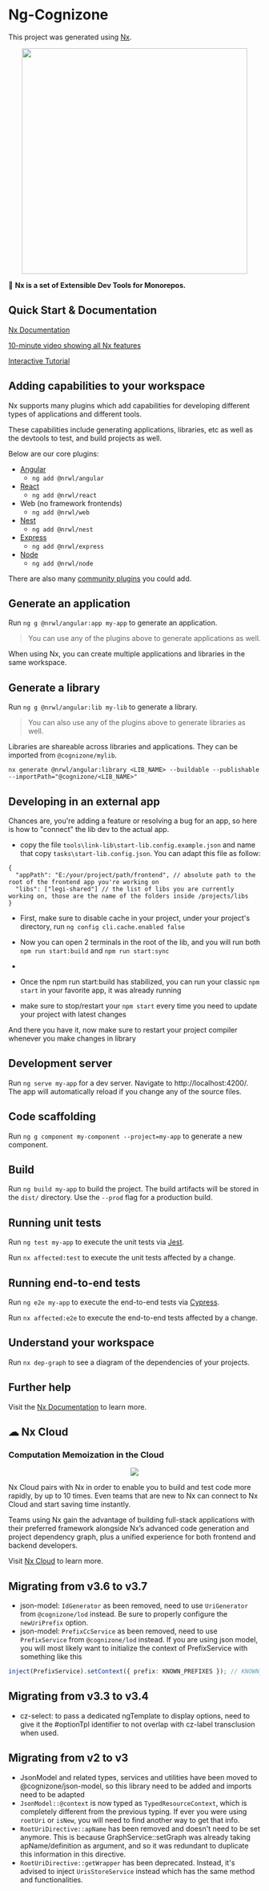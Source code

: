 # Ng-Cognizone

This project was generated using [Nx](https://nx.dev).

<p style="text-align: center;"><img src="https://raw.githubusercontent.com/nrwl/nx/master/images/nx-logo.png" width="450"></p>

🔎 **Nx is a set of Extensible Dev Tools for Monorepos.**

## Quick Start & Documentation

[Nx Documentation](https://nx.dev/angular)

[10-minute video showing all Nx features](https://nx.dev/angular/getting-started/what-is-nx)

[Interactive Tutorial](https://nx.dev/angular/tutorial/01-create-application)

## Adding capabilities to your workspace

Nx supports many plugins which add capabilities for developing different types of applications and different tools.

These capabilities include generating applications, libraries, etc as well as the devtools to test, and build projects as well.

Below are our core plugins:

- [Angular](https://angular.io)
  - `ng add @nrwl/angular`
- [React](https://reactjs.org)
  - `ng add @nrwl/react`
- Web (no framework frontends)
  - `ng add @nrwl/web`
- [Nest](https://nestjs.com)
  - `ng add @nrwl/nest`
- [Express](https://expressjs.com)
  - `ng add @nrwl/express`
- [Node](https://nodejs.org)
  - `ng add @nrwl/node`

There are also many [community plugins](https://nx.dev/nx-community) you could add.

## Generate an application

Run `ng g @nrwl/angular:app my-app` to generate an application.

> You can use any of the plugins above to generate applications as well.

When using Nx, you can create multiple applications and libraries in the same workspace.

## Generate a library

Run `ng g @nrwl/angular:lib my-lib` to generate a library.

> You can also use any of the plugins above to generate libraries as well.

Libraries are shareable across libraries and applications. They can be imported from `@cognizone/mylib`.

`nx generate @nrwl/angular:library <LIB_NAME> --buildable --publishable --importPath="@cognizone/<LIB_NAME>"`

## Developing in an external app

Chances are, you're adding a feature or resolving a bug for an app, so here is how to "connect" the lib dev to the actual app.

- copy the file `tools\link-lib\start-lib.config.example.json` and name that copy `tasks\start-lib.config.json`. You can adapt this file as follow:

```jsonc
{
  "appPath": "E:/your/project/path/frontend", // absolute path to the root of the frontend app you're working on
  "libs": ["legi-shared"] // the list of libs you are currently working on, those are the name of the folders inside /projects/libs
}
```

- First, make sure to disable cache in your project, under your project's directory, run `ng config cli.cache.enabled false`

- Now you can open 2 terminals in the root of the lib, and you will run both `npm run start:build` and `npm run start:sync`
-
- Once the npm run start:build has stabilized, you can run your classic `npm start` in your favorite app, it was already running

- make sure to stop/restart your `npm start` every time you need to update your project with latest changes

And there you have it, now make sure to restart your project compiler whenever you make changes in library

## Development server

Run `ng serve my-app` for a dev server. Navigate to http://localhost:4200/. The app will automatically reload if you change any of the source files.

## Code scaffolding

Run `ng g component my-component --project=my-app` to generate a new component.

## Build

Run `ng build my-app` to build the project. The build artifacts will be stored in the `dist/` directory. Use the `--prod` flag for a production build.

## Running unit tests

Run `ng test my-app` to execute the unit tests via [Jest](https://jestjs.io).

Run `nx affected:test` to execute the unit tests affected by a change.

## Running end-to-end tests

Run `ng e2e my-app` to execute the end-to-end tests via [Cypress](https://www.cypress.io).

Run `nx affected:e2e` to execute the end-to-end tests affected by a change.

## Understand your workspace

Run `nx dep-graph` to see a diagram of the dependencies of your projects.

## Further help

Visit the [Nx Documentation](https://nx.dev/angular) to learn more.

## ☁ Nx Cloud

### Computation Memoization in the Cloud

<p style="text-align: center;"><img src="https://raw.githubusercontent.com/nrwl/nx/master/images/nx-cloud-card.png"></p>

Nx Cloud pairs with Nx in order to enable you to build and test code more rapidly, by up to 10 times. Even teams that are new to Nx can connect to Nx Cloud and start saving time instantly.

Teams using Nx gain the advantage of building full-stack applications with their preferred framework alongside Nx’s advanced code generation and project dependency graph, plus a unified experience for both frontend and backend developers.

Visit [Nx Cloud](https://nx.app/) to learn more.

## Migrating from v3.6 to v3.7

- json-model: `IdGenerator` as been removed, need to use `UriGenerator` from `@cognizone/lod` instead. Be sure to properly configure the `newUriPrefix` option.
- json-model: `PrefixCcService` as been removed, need to use `PrefixService` from `@cognizone/lod` instead. If you are using json model, you will most likely want to initialize the context of PrefixService with something like this

```ts
inject(PrefixService).setContext({ prefix: KNOWN_PREFIXES }); // KNOWN_PREFIXES coming from @cognizone/lod
```

## Migrating from v3.3 to v3.4

- cz-select: to pass a dedicated ngTemplate to display options, need to give it the #optionTpl identifier to not overlap with cz-label transclusion when used.

## Migrating from v2 to v3

- JsonModel and related types, services and utilities have been moved to @cognizone/json-model, so this library need to be added and imports need to be adapted
- `JsonModel::@context` is now typed as `TypedResourceContext`, which is completely different from the previous typing. If ever you were using `rootUri` or `isNew`, you will need to find another way to get that info.
- `RootUriDirective::apName` has been removed and doesn't need to be set anymore. This is because GraphService::setGraph was already taking apName/definition as argument, and so it was redundant to duplicate this information in this directive.
- `RootUriDirective::getWrapper` has been deprecated. Instead, it's advised to inject `UrisStoreService` instead which has the same method and functionalities.
